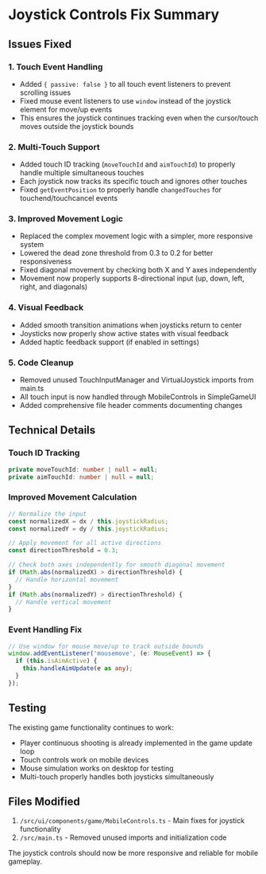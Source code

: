 # Joystick Controls Fix Summary

## Issues Fixed

### 1. Touch Event Handling
- Added `{ passive: false }` to all touch event listeners to prevent scrolling issues
- Fixed mouse event listeners to use `window` instead of the joystick element for move/up events
- This ensures the joystick continues tracking even when the cursor/touch moves outside the joystick bounds

### 2. Multi-Touch Support
- Added touch ID tracking (`moveTouchId` and `aimTouchId`) to properly handle multiple simultaneous touches
- Each joystick now tracks its specific touch and ignores other touches
- Fixed `getEventPosition` to properly handle `changedTouches` for touchend/touchcancel events

### 3. Improved Movement Logic
- Replaced the complex movement logic with a simpler, more responsive system
- Lowered the dead zone threshold from 0.3 to 0.2 for better responsiveness
- Fixed diagonal movement by checking both X and Y axes independently
- Movement now properly supports 8-directional input (up, down, left, right, and diagonals)

### 4. Visual Feedback
- Added smooth transition animations when joysticks return to center
- Joysticks now properly show active states with visual feedback
- Added haptic feedback support (if enabled in settings)

### 5. Code Cleanup
- Removed unused TouchInputManager and VirtualJoystick imports from main.ts
- All touch input is now handled through MobileControls in SimpleGameUI
- Added comprehensive file header comments documenting changes

## Technical Details

### Touch ID Tracking
```typescript
private moveTouchId: number | null = null;
private aimTouchId: number | null = null;
```

### Improved Movement Calculation
```typescript
// Normalize the input
const normalizedX = dx / this.joystickRadius;
const normalizedY = dy / this.joystickRadius;

// Apply movement for all active directions
const directionThreshold = 0.3;

// Check both axes independently for smooth diagonal movement
if (Math.abs(normalizedX) > directionThreshold) {
  // Handle horizontal movement
}
if (Math.abs(normalizedY) > directionThreshold) {
  // Handle vertical movement
}
```

### Event Handling Fix
```typescript
// Use window for mouse move/up to track outside bounds
window.addEventListener('mousemove', (e: MouseEvent) => {
  if (this.isAimActive) {
    this.handleAimUpdate(e as any);
  }
});
```

## Testing

The existing game functionality continues to work:
- Player continuous shooting is already implemented in the game update loop
- Touch controls work on mobile devices
- Mouse simulation works on desktop for testing
- Multi-touch properly handles both joysticks simultaneously

## Files Modified

1. `/src/ui/components/game/MobileControls.ts` - Main fixes for joystick functionality
2. `/src/main.ts` - Removed unused imports and initialization code

The joystick controls should now be more responsive and reliable for mobile gameplay.